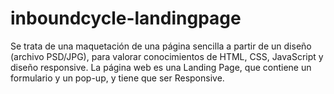 # inboundcycle-landingpage
Se trata de una maquetación de una página sencilla a partir de un diseño (archivo PSD/JPG), para valorar conocimientos de HTML, CSS, JavaScript y diseño responsive. La página web es una Landing Page, que contiene un formulario y un pop-up, y tiene que ser Responsive.
